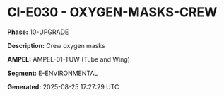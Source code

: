 # CI-E030 - OXYGEN-MASKS-CREW

**Phase:** 10-UPGRADE

**Description:** Crew oxygen masks

**AMPEL:** AMPEL-01-TUW (Tube and Wing)

**Segment:** E-ENVIRONMENTAL

**Generated:** 2025-08-25 17:27:29 UTC
